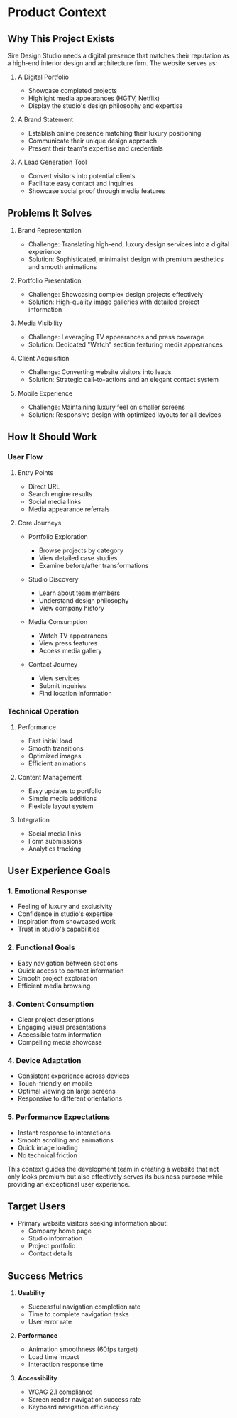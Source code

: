 # Product Context

## Why This Project Exists

Sire Design Studio needs a digital presence that matches their reputation as a high-end interior design and architecture firm. The website serves as:

1. A Digital Portfolio
   - Showcase completed projects
   - Highlight media appearances (HGTV, Netflix)
   - Display the studio's design philosophy and expertise

2. A Brand Statement
   - Establish online presence matching their luxury positioning
   - Communicate their unique design approach
   - Present their team's expertise and credentials

3. A Lead Generation Tool
   - Convert visitors into potential clients
   - Facilitate easy contact and inquiries
   - Showcase social proof through media features

## Problems It Solves

1. Brand Representation
   - Challenge: Translating high-end, luxury design services into a digital experience
   - Solution: Sophisticated, minimalist design with premium aesthetics and smooth animations

2. Portfolio Presentation
   - Challenge: Showcasing complex design projects effectively
   - Solution: High-quality image galleries with detailed project information

3. Media Visibility
   - Challenge: Leveraging TV appearances and press coverage
   - Solution: Dedicated "Watch" section featuring media appearances

4. Client Acquisition
   - Challenge: Converting website visitors into leads
   - Solution: Strategic call-to-actions and an elegant contact system

5. Mobile Experience
   - Challenge: Maintaining luxury feel on smaller screens
   - Solution: Responsive design with optimized layouts for all devices

## How It Should Work

### User Flow
1. Entry Points
   - Direct URL
   - Search engine results
   - Social media links
   - Media appearance referrals

2. Core Journeys
   - Portfolio Exploration
     * Browse projects by category
     * View detailed case studies
     * Examine before/after transformations

   - Studio Discovery
     * Learn about team members
     * Understand design philosophy
     * View company history

   - Media Consumption
     * Watch TV appearances
     * View press features
     * Access media gallery

   - Contact Journey
     * View services
     * Submit inquiries
     * Find location information

### Technical Operation
1. Performance
   - Fast initial load
   - Smooth transitions
   - Optimized images
   - Efficient animations

2. Content Management
   - Easy updates to portfolio
   - Simple media additions
   - Flexible layout system

3. Integration
   - Social media links
   - Form submissions
   - Analytics tracking

## User Experience Goals

### 1. Emotional Response
- Feeling of luxury and exclusivity
- Confidence in studio's expertise
- Inspiration from showcased work
- Trust in studio's capabilities

### 2. Functional Goals
- Easy navigation between sections
- Quick access to contact information
- Smooth project exploration
- Efficient media browsing

### 3. Content Consumption
- Clear project descriptions
- Engaging visual presentations
- Accessible team information
- Compelling media showcase

### 4. Device Adaptation
- Consistent experience across devices
- Touch-friendly on mobile
- Optimal viewing on large screens
- Responsive to different orientations

### 5. Performance Expectations
- Instant response to interactions
- Smooth scrolling and animations
- Quick image loading
- No technical friction

This context guides the development team in creating a website that not only looks premium but also effectively serves its business purpose while providing an exceptional user experience.

## Target Users
- Primary website visitors seeking information about:
  - Company home page
  - Studio information
  - Project portfolio
  - Contact details

## Success Metrics
1. **Usability**
   - Successful navigation completion rate
   - Time to complete navigation tasks
   - User error rate

2. **Performance**
   - Animation smoothness (60fps target)
   - Load time impact
   - Interaction response time

3. **Accessibility**
   - WCAG 2.1 compliance
   - Screen reader navigation success rate
   - Keyboard navigation efficiency
